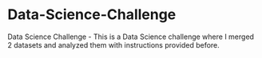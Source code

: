 # Data-Science-Challenge
Data Science Challenge - 
This is a Data Science challenge where I merged 2 datasets and analyzed them with instructions provided before.
